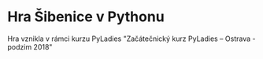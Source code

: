 ﻿# Hra Šibenice v Pythonu

Hra vznikla v rámci kurzu PyLadies "Začátečnický kurz PyLadies – Ostrava - podzim 2018"
